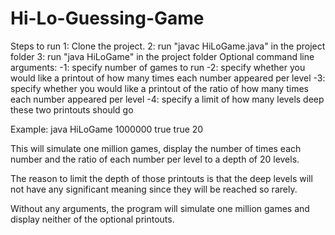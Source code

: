 # Hi-Lo-Guessing-Game

Steps to run
1: Clone the project.
2: run "javac HiLoGame.java" in the project folder
3: run "java HiLoGame" in the project folder
Optional command line arguments:
-1: specify number of games to run
-2: specify whether you would like a printout of how many times each number appeared per level
-3: specify whether you would like a printout of the ratio of how many times each number appeared per level
-4: specify a limit of how many levels deep these two printouts should go

Example:
java HiLoGame 1000000 true true 20

This will simulate one million games, display the number of times each number and the ratio of each number per level to a depth of 20 levels.

The reason to limit the depth of those printouts is that the deep levels will not have any significant meaning since they will be reached so rarely.

Without any arguments, the program will simulate one million games and display neither of the optional printouts.
